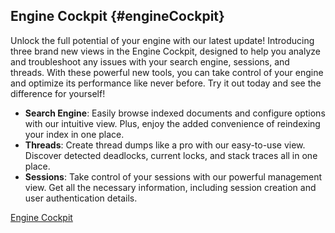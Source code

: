 ## Engine Cockpit {#engineCockpit}

Unlock the full potential of your engine with our latest update! 
Introducing three brand new views in the Engine Cockpit, designed to help you analyze and troubleshoot any
issues with your search engine, sessions, and threads. 
With these powerful new tools, you can take control of your engine and optimize its performance like never before. 
Try it out today and see the difference for yourself!

- __Search Engine__: Easily browse indexed documents and configure options with our intuitive view. 
  Plus, enjoy the added convenience of reindexing your index in one place.
- __Threads__: Create thread dumps like a pro with our easy-to-use view. 
  Discover detected deadlocks, current locks, and stack traces all in one place.
- __Sessions__: Take control of your sessions with our powerful management view. 
  Get all the necessary information, including session creation and user authentication details.

<div class="short-links">
	<a href="${docBaseUrl}/engine-guide/reference/engine-cockpit"
		target="_blank" rel="noopener noreferrer">
		<i class="si si-book"></i> Engine Cockpit
	</a>
</div>
